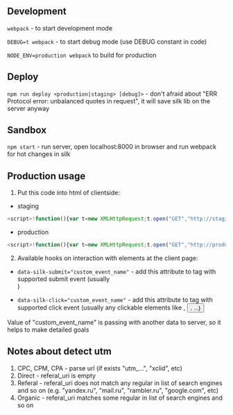 ## Development

`webpack` - to start development mode

`DEBUG=t webpack` - to start debug mode (use DEBUG constant in code)

`NODE_ENV=production webpack` to build for production

## Deploy

`npm run deploy <production|staging> [debug]>` - don't afraid about "ERR Protocol error: unbalanced quotes in request", it will save silk lib on the server anyway

## Sandbox

`npm start` - run server, open localhost:8000 in browser and run webpack for hot changes in silk

## Production usage

1. Put this code into html of clientside:

- staging

```javascript
<script>!function(){var t=new XMLHttpRequest;t.open("GET","http://staging.up-finder.com/script",!0),t.onreadystatechange=function(){if(4==t.readyState){var e=t.responseText,n=document.createElement("script");n.type="text/javascript",n.text=e,document.body.appendChild(n)}},t.send()}();</script>
```

- production

```javascript
<script>!function(){var t=new XMLHttpRequest;t.open("GET","http://production.up-finder.com/script",!0),t.onreadystatechange=function(){if(4==t.readyState){var e=t.responseText,n=document.createElement("script");n.type="text/javascript",n.text=e,document.body.appendChild(n)}},t.send()}();</script>
```

2. Available hooks on interaction with elements at the client page:

- `data-silk-submit="custom_event_name"` - add this attribute to tag with supported submit event (usually <form>)
- `data-silk-click="custom_event_name"` - add this attribute to tag with supported click event (usually any clickable elements like <a>, <button>, ...)

Value of "custom_event_name" is passing with another data to server, so it helps to make detailed goals

## Notes about detect utm

1. CPC, CPM, CPA - parse url (if exists "utm_...", "xclid", etc)
2. Direct - referal_uri is empty
3. Referal - referal_uri does not match any regular in list of search engines and so on (e.g. "yandex.ru", "mail.ru", "rambler.ru", "google.com", etc)
4. Organic - referal_uri matches some regular in list of search engines and so on
